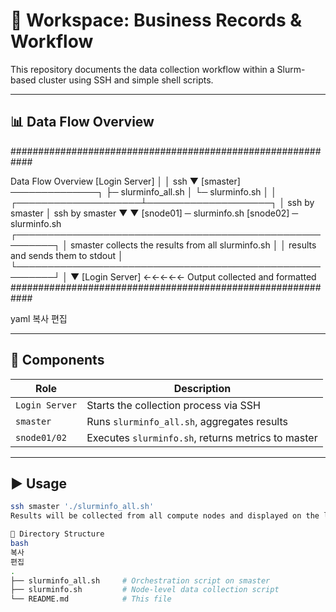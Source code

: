 # 🧾 Workspace: Business Records & Workflow

This repository documents the data collection workflow within a Slurm-based cluster using SSH and simple shell scripts.

---

## 📊 Data Flow Overview

############################################################

Data Flow Overview
[Login Server]
│
│ ssh
▼
[smaster] ──────────────┐
├─ slurminfo_all.sh │
└─ slurminfo.sh │
│
┌────────────────────┴────────────────────┐
│ ssh by smaster │ ssh by smaster
▼ ▼
[snode01] ─ slurminfo.sh [snode02] ─ slurminfo.sh
┌────────────────────────────────────────────────────────┐
│ smaster collects the results from all slurminfo.sh │
│ results and sends them to stdout │
└────────────────────────────────────────────────────────┘
│
▼
[Login Server] ←←←←← Output collected and formatted
############################################################

yaml
복사
편집

---

## 🧩 Components

| Role         | Description                                        |
|--------------|----------------------------------------------------|
| `Login Server` | Starts the collection process via SSH              |
| `smaster`      | Runs `slurminfo_all.sh`, aggregates results       |
| `snode01/02`   | Executes `slurminfo.sh`, returns metrics to master|

---

## ▶️ Usage

```bash
ssh smaster './slurminfo_all.sh'
Results will be collected from all compute nodes and displayed on the login server terminal.

📁 Directory Structure
bash
복사
편집
.
├── slurminfo_all.sh     # Orchestration script on smaster
├── slurminfo.sh         # Node-level data collection script
└── README.md            # This file
